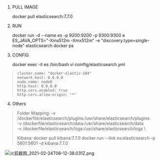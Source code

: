 1.  PULL IMAGE

    docker pull elasticsearch:7.7.0

2.  RUN

    docker run -d --name es -p 9200:9200 -p 9300:9300 e ES_JAVA_OPTS="-Xms512m -Xmx512m" -e "discovery.type=single-node" elasticsearch
    docker ps

3.  CONFIG

    docker exec -it es /bin/bash
    vi coinfig/elasticsearch.yml

>     cluster.name: "docker-elastic-104"
>     network.host: 0.0.0.0
>     node.name: node0
>     http.host: 0.0.0.0
>     http.cors.enabled: true
>     http.cors.allow-origin: "*"

4.  Others

> Folder Mapping:
> -v /dockerfile/elasticsearch/plugins:/usr/share/elasticsearch/plugins \
> -v /dockerfile/elasticsearch/data:/usr/share/elasticsearch/data \
> -v /dockerfile/elasticsearch/logs:/usr/share/elasticsearch/logs \
>
> Kibana:
> docker pull kibana:7.7.0
> docker run --link es:elasticsearch -p 5601:5601 -d kibana:7.7.0

![火狐截图_2021-02-24T06-12-38.031Z.png][1]

[1]: http://www.mmtech.top/usr/uploads/2021/02/2407611317.png
